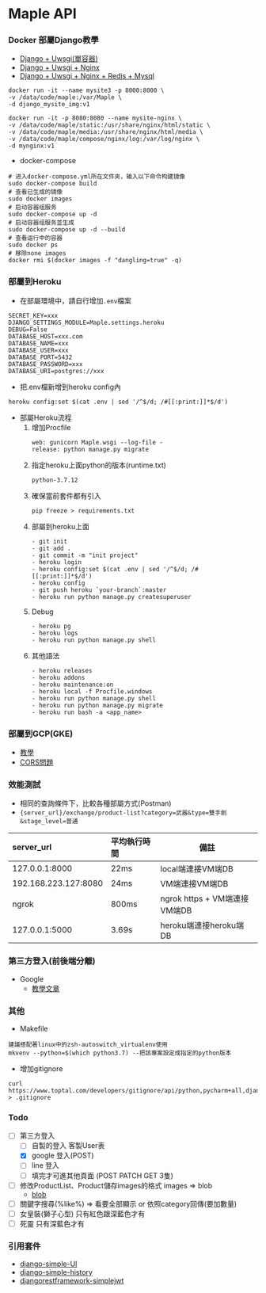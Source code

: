 # Maple API 

### Docker 部屬Django教學

- [Django + Uwsgi(單容器)](https://zhuanlan.zhihu.com/p/141976805)
- [Django + Uwsgi + Nginx](https://blog.csdn.net/weixin_42134789/article/details/106205182)
- [Django + Uwsgi + Nginx + Redis + Mysql](https://zhuanlan.zhihu.com/p/145364353)

```
docker run -it --name mysite3 -p 8000:8000 \
-v /data/code/maple:/var/Maple \
-d django_mysite_img:v1
```

```
docker run -it -p 8080:8080 --name mysite-nginx \
-v /data/code/maple/static:/usr/share/nginx/html/static \
-v /data/code/maple/media:/usr/share/nginx/html/media \
-v /data/code/maple/compose/nginx/log:/var/log/nginx \
-d mynginx:v1
```

- docker-compose
```
# 进入docker-compose.yml所在文件夹，输入以下命令构建镜像
sudo docker-compose build
# 查看已生成的镜像
sudo docker images
# 启动容器组服务
sudo docker-compose up -d
# 启动容器组服务並生成
sudo docker-compose up -d --build
# 查看运行中的容器
sudo docker ps
# 移除none images
docker rmi $(docker images -f "dangling=true" -q)
```

### 部屬到Heroku
- 在部屬環境中，請自行增加`.env`檔案
```
SECRET_KEY=xxx
DJANGO_SETTINGS_MODULE=Maple.settings.heroku
DEBUG=False
DATABASE_HOST=xxx.com
DATABASE_NAME=xxx
DATABASE_USER=xxx
DATABASE_PORT=5432
DATABASE_PASSWORD=xxx
DATABASE_URI=postgres://xxx
```

- 把.env檔新增到heroku config內
```
heroku config:set $(cat .env | sed '/^$/d; /#[[:print:]]*$/d')
```

- 部屬Heroku流程
    1. 增加Procfile
        ```
        web: gunicorn Maple.wsgi --log-file -
        release: python manage.py migrate
        ```
    2. 指定heroku上面python的版本(runtime.txt)
        ```
        python-3.7.12
        ```
    3. 確保當前套件都有引入
        ```
        pip freeze > requirements.txt
        ```
    4. 部屬到heroku上面
        ```
        - git init
        - git add .
        - git commit -m "init project"
        - heroku login
        - heroku config:set $(cat .env | sed '/^$/d; /#[[:print:]]*$/d')
        - heroku config
        - git push heroku `your-branch`:master
        - heroku run python manage.py createsuperuser
        ```
    5. Debug
        ```
        - heroku pg
        - heroku logs
        - heroku run python manage.py shell
        ```
    6. 其他語法
        ```
        - heroku releases
        - heroku addons
        - heroku maintenance:on
        - heroku local -f Procfile.windows
        - heroku run python manage.py shell
        - heroku run python manage.py migrate
        - heroku run bash -a <app_name>
        ```

### 部屬到GCP(GKE)
- [教學](https://medium.com/peerone-technology-%E7%9A%AE%E5%81%B6%E7%8E%A9%E4%BA%92%E5%8B%95%E7%A7%91%E6%8A%80/%E6%89%8B%E6%8A%8A%E6%89%8B%E5%B0%87-django-%E6%9C%8D%E5%8B%99%E9%80%81%E4%B8%8A-gcp-6a29ca30a6f)
- [CORS問題](https://hoohoo.top/blog/resolving-gcp-storage-to-get-data-to-occur-blocked-by-cors-policy/)

### 效能測試
- 相同的查詢條件下，比較各種部屬方式(Postman)
- `{server_url}/exchange/product-list?category=武器&type=雙手劍&stage_level=普通`

| server_url | 平均執行時間 | 備註 |
| :--------- | :---------- | ---- |
| 127.0.0.1:8000 | 22ms | local端連接VM端DB |
| 192.168.223.127:8080 | 24ms | VM端連接VM端DB |
| ngrok | 800ms | ngrok https + VM端連接VM端DB |
| 127.0.0.1:5000 | 3.69s | heroku端連接heroku端DB |

### 第三方登入(前後端分離)
- Google
    - [教學文章](https://blog.hanklu.tw/post/2020/spa-api-social-loign/)

### 其他
- Makefile
```
建議搭配著linux中的zsh-autoswitch_virtualenv使用
mkvenv --python=$(which python3.7) --把該專案設定成指定的python版本
```

- 增加gitignore
```
curl https://www.toptal.com/developers/gitignore/api/python,pycharm+all,django > .gitignore
```

### Todo
- [ ] 第三方登入
    - [ ] 自製的登入 客製User表
    - [x] google 登入(POST)
    - [ ] line 登入
    - [ ] 填完才可進其他頁面 (POST PATCH GET 3隻)
- [ ] 修改ProductList、Product儲存images的格式 images => blob
    - [blob](https://stackoverflow.com/questions/66470537/how-do-i-save-images-directly-into-a-mysql-database-as-a-blob-using-django-thes)
- [ ] 關鍵字搜尋(%like%) => 看要全部顯示 or 依照category回傳(要加數量)
- [ ] 女皇裝(獅子心型) 只有紅色跟深藍色才有
- [ ] 死靈 只有深藍色才有

### 引用套件
- [django-simple-UI](https://simpleui.72wo.com/docs/simpleui/doc.html#%E4%BB%8B%E7%BB%8D)
- [django-simple-history](https://django-simple-history.readthedocs.io/en/latest/)
- [djangorestframework-simplejwt](https://django-rest-framework-simplejwt.readthedocs.io/en/latest/getting_started.html)
